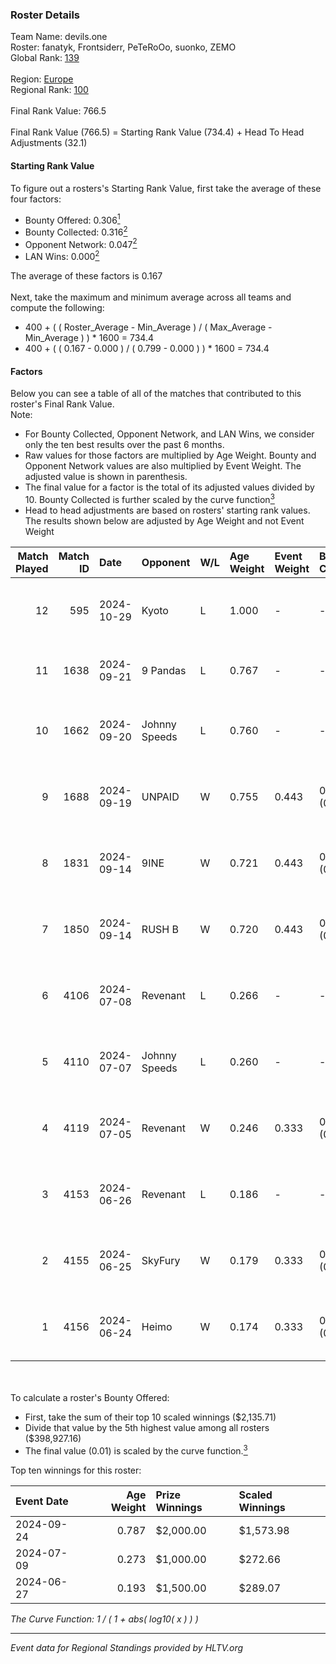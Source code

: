 ### Roster Details<br />
Team Name: devils.one<br />
Roster: fanatyk, Frontsiderr, PeTeRoOo, suonko, ZEMO<br />
Global Rank: [139](../../standings_global_2024_11_25.md)<br />
<br />
Region: [Europe]( ../../standings_europe_2024_11_25.md)<br />
Regional Rank: [100]( ../../standings_europe_2024_11_25.md)<br />
<br />
Final Rank Value:  766.5<br />
<br />
Final Rank Value (766.5) = Starting Rank Value (734.4) + Head To Head Adjustments (32.1)<br />

#### Starting Rank Value<br />
To figure out a rosters's Starting Rank Value, first take the average of these four factors:<br />
- Bounty Offered: 0.306[<sup>1</sup>](#table2)
- Bounty Collected: 0.316[<sup>2</sup>](#table1)
- Opponent Network: 0.047[<sup>2</sup>](#table1)
- LAN Wins: 0.000[<sup>2</sup>](#table1)

The average of these factors is 0.167<br />
<br />
Next, take the maximum and minimum average across all teams and compute the following:<br />
- 400 + ( ( Roster_Average - Min_Average ) / ( Max_Average - Min_Average ) ) * 1600 = 734.4
- 400 + ( ( 0.167 - 0.000 ) / ( 0.799 - 0.000 ) ) * 1600 = 734.4


#### Factors<br />
Below you can see a table of all of the matches that contributed to this roster's Final Rank Value.<br />
Note:<br />

- For Bounty Collected, Opponent Network, and LAN Wins, we consider only the ten best results over the past 6 months.
- Raw values for those factors are multiplied by Age Weight. Bounty and Opponent Network values are also multiplied by Event Weight. The adjusted value is shown in parenthesis.
- The final value for a factor is the total of its adjusted values divided by 10. Bounty Collected is further scaled by the curve function[<sup>3</sup>](#curveFunction)
- Head to head adjustments are based on rosters' starting rank values. The results shown below are adjusted by Age Weight and not Event Weight
<span id="table1"></span><br />


| Match Played | Match ID | Date       | Opponent      | W/L | Age Weight | Event Weight | Bounty Collected | Opponent Network | LAN Wins  | H2H Adj. | Roster                                            |
| -: | -: | :- | :- | :- | :- | :- | :- | :- | :- | -: | :- |
|           12 |      595 | 2024-10-29 | Kyoto         | L   | 1.000      | -            | -                | -                | -         |   -18.75 | fanatyk, Frontsiderr, PeTeRoOo, suonko, ZEMO      |
|           11 |     1638 | 2024-09-21 | 9 Pandas      | L   | 0.767      | -            | -                | -                | -         |    -2.47 | fanatyk, Frontsiderr, karmazynsz, Pelle, ZEMO     |
|           10 |     1662 | 2024-09-20 | Johnny Speeds | L   | 0.760      | -            | -                | -                | -         |    -2.70 | fanatyk, Frontsiderr, karmazynsz, Pelle, PeTeRoOo |
|            9 |     1688 | 2024-09-19 | UNPAID        | W   | 0.755      | 0.443        | 0.129 (0.043)    | 0.354 (0.118)    | 0 (0.000) |    20.92 | fanatyk, Frontsiderr, Pelle, suonko, ZEMO         |
|            8 |     1831 | 2024-09-14 | 9INE          | W   | 0.721      | 0.443        | 0.056 (0.018)    | 0.750 (0.239)    | 0 (0.000) |    18.26 | fanatyk, Frontsiderr, Pelle, suonko, ZEMO         |
|            7 |     1850 | 2024-09-14 | RUSH B        | W   | 0.720      | 0.443        | 0.020 (0.006)    | 0.226 (0.072)    | 0 (0.000) |    13.56 | fanatyk, Frontsiderr, Pelle, PeTeRoOo, ZEMO       |
|            6 |     4106 | 2024-07-08 | Revenant      | L   | 0.266      | -            | -                | -                | -         |    -3.06 | Frontsiderr, Pelle, PeTeRoOo, suonko, ZEMO        |
|            5 |     4110 | 2024-07-07 | Johnny Speeds | L   | 0.260      | -            | -                | -                | -         |    -0.70 | Frontsiderr, Pelle, PeTeRoOo, suonko, ZEMO        |
|            4 |     4119 | 2024-07-05 | Revenant      | W   | 0.246      | 0.333        | 0.013 (0.001)    | 0.351 (0.029)    | 0 (0.000) |     4.93 | Frontsiderr, Pelle, PeTeRoOo, suonko, ZEMO        |
|            3 |     4153 | 2024-06-26 | Revenant      | L   | 0.186      | -            | -                | -                | -         |    -2.14 | Frontsiderr, Pelle, PeTeRoOo, suonko, ZEMO        |
|            2 |     4155 | 2024-06-25 | SkyFury       | W   | 0.179      | 0.333        | 0.001 (0.000)    | 0.006 (0.000)    | 0 (0.000) |     2.03 | Frontsiderr, Pelle, PeTeRoOo, suonko, ZEMO        |
|            1 |     4156 | 2024-06-24 | Heimo         | W   | 0.174      | 0.333        | 0.001 (0.000)    | 0.141 (0.008)    | 0 (0.000) |     2.23 | Frontsiderr, Pelle, PeTeRoOo, suonko, ZEMO        |

<br />
<span id="table2"></span><br />
To calculate a roster's Bounty Offered:<br />

- First, take the sum of their top 10 scaled winnings ($2,135.71)
- Divide that value by the 5th highest value among all rosters ($398,927.16)
- The final value (0.01) is scaled by the curve function.[<sup>3</sup>](#curveFunction)

Top ten winnings for this roster:<br />

| Event Date | Age Weight | Prize Winnings | Scaled Winnings |
| :- | -: | :- | :- |
| 2024-09-24 |      0.787 | $2,000.00      | $1,573.98       |
| 2024-07-09 |      0.273 | $1,000.00      | $272.66         |
| 2024-06-27 |      0.193 | $1,500.00      | $289.07         |


<span id="curveFunction"></span>_The Curve Function: 1 / ( 1 + abs( log10( x ) ) )_<br />

---
_Event data for Regional Standings provided by HLTV.org_<br />
